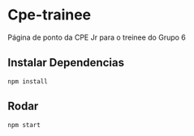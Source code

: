 # Cpe-trainee

Página de ponto da CPE Jr para o treinee do Grupo 6


## Instalar Dependencias
```npm install```

## Rodar 
```npm start```
 


